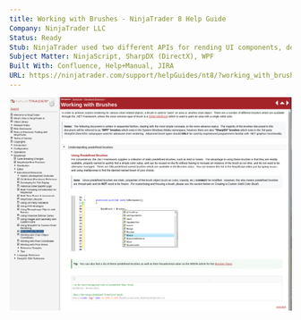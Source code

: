 ```yaml
---
title: Working with Brushes - NinjaTrader 8 Help Guide
Company: NinjaTrader LLC
Status: Ready
Stub: NinjaTrader used two different APIs for rending UI components, depending on the performance required. This often caused confusing between the types of .NET objects used for certain tasks, and also required a little bit of guidance to help developers understand some of the multi-threaded implications of using certain types across the life cycle of each object.
Subject Matter: NinjaScript, SharpDX (DirectX), WPF
Built With: Confluence, Help+Manual, JIRA
URL: https://ninjatrader.com/support/helpGuides/nt8/?working_with_brushes.htm
---
```

![alt text](./img/brushes.png)